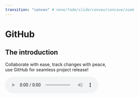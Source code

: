 ```yaml
---
transition: "convex" # none/fade/slide/convex/concave/zoom
---
```

# GitHub

## The introduction

Collaborate with ease, track changes with peace,<br>
use GitHub for seamless project release!

<audio controls>
    <source src="../assets/audio/Get_Ready_Intro_Shinotek_Remix.mp3" type="audio/mpeg">
</audio>